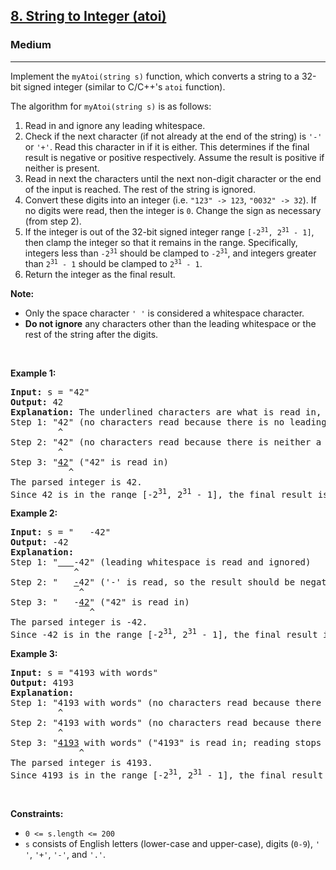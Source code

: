<h2><a href="https://leetcode.com/problems/string-to-integer-atoi/">8. String to Integer (atoi)</a></h2><h3>Medium</h3><hr><div style="user-select: auto;"><p style="user-select: auto;">Implement the <code style="user-select: auto;">myAtoi(string s)</code> function, which converts a string to a 32-bit signed integer (similar to C/C++'s <code style="user-select: auto;">atoi</code> function).</p>

<p style="user-select: auto;">The algorithm for <code style="user-select: auto;">myAtoi(string s)</code> is as follows:</p>

<ol style="user-select: auto;">
	<li style="user-select: auto;">Read in and ignore any leading whitespace.</li>
	<li style="user-select: auto;">Check if the next character (if not already at the end of the string) is <code style="user-select: auto;">'-'</code> or <code style="user-select: auto;">'+'</code>. Read this character in if it is either. This determines if the final result is negative or positive respectively. Assume the result is positive if neither is present.</li>
	<li style="user-select: auto;">Read in next the characters until the next non-digit character or the end of the input is reached. The rest of the string is ignored.</li>
	<li style="user-select: auto;">Convert these digits into an integer (i.e. <code style="user-select: auto;">"123" -&gt; 123</code>, <code style="user-select: auto;">"0032" -&gt; 32</code>). If no digits were read, then the integer is <code style="user-select: auto;">0</code>. Change the sign as necessary (from step 2).</li>
	<li style="user-select: auto;">If the integer is out of the 32-bit signed integer range <code style="user-select: auto;">[-2<sup style="user-select: auto;">31</sup>, 2<sup style="user-select: auto;">31</sup> - 1]</code>, then clamp the integer so that it remains in the range. Specifically, integers less than <code style="user-select: auto;">-2<sup style="user-select: auto;">31</sup></code> should be clamped to <code style="user-select: auto;">-2<sup style="user-select: auto;">31</sup></code>, and integers greater than <code style="user-select: auto;">2<sup style="user-select: auto;">31</sup> - 1</code> should be clamped to <code style="user-select: auto;">2<sup style="user-select: auto;">31</sup> - 1</code>.</li>
	<li style="user-select: auto;">Return the integer as the final result.</li>
</ol>

<p style="user-select: auto;"><strong style="user-select: auto;">Note:</strong></p>

<ul style="user-select: auto;">
	<li style="user-select: auto;">Only the space character <code style="user-select: auto;">' '</code> is considered a whitespace character.</li>
	<li style="user-select: auto;"><strong style="user-select: auto;">Do not ignore</strong> any characters other than the leading whitespace or the rest of the string after the digits.</li>
</ul>

<p style="user-select: auto;">&nbsp;</p>
<p style="user-select: auto;"><strong class="example" style="user-select: auto;">Example 1:</strong></p>

<pre style="user-select: auto;"><strong style="user-select: auto;">Input:</strong> s = "42"
<strong style="user-select: auto;">Output:</strong> 42
<strong style="user-select: auto;">Explanation:</strong> The underlined characters are what is read in, the caret is the current reader position.
Step 1: "42" (no characters read because there is no leading whitespace)
         ^
Step 2: "42" (no characters read because there is neither a '-' nor '+')
         ^
Step 3: "<u style="user-select: auto;">42</u>" ("42" is read in)
           ^
The parsed integer is 42.
Since 42 is in the range [-2<sup style="user-select: auto;">31</sup>, 2<sup style="user-select: auto;">31</sup> - 1], the final result is 42.
</pre>

<p style="user-select: auto;"><strong class="example" style="user-select: auto;">Example 2:</strong></p>

<pre style="user-select: auto;"><strong style="user-select: auto;">Input:</strong> s = "   -42"
<strong style="user-select: auto;">Output:</strong> -42
<strong style="user-select: auto;">Explanation:</strong>
Step 1: "<u style="user-select: auto;">   </u>-42" (leading whitespace is read and ignored)
            ^
Step 2: "   <u style="user-select: auto;">-</u>42" ('-' is read, so the result should be negative)
             ^
Step 3: "   -<u style="user-select: auto;">42</u>" ("42" is read in)
               ^
The parsed integer is -42.
Since -42 is in the range [-2<sup style="user-select: auto;">31</sup>, 2<sup style="user-select: auto;">31</sup> - 1], the final result is -42.
</pre>

<p style="user-select: auto;"><strong class="example" style="user-select: auto;">Example 3:</strong></p>

<pre style="user-select: auto;"><strong style="user-select: auto;">Input:</strong> s = "4193 with words"
<strong style="user-select: auto;">Output:</strong> 4193
<strong style="user-select: auto;">Explanation:</strong>
Step 1: "4193 with words" (no characters read because there is no leading whitespace)
         ^
Step 2: "4193 with words" (no characters read because there is neither a '-' nor '+')
         ^
Step 3: "<u style="user-select: auto;">4193</u> with words" ("4193" is read in; reading stops because the next character is a non-digit)
             ^
The parsed integer is 4193.
Since 4193 is in the range [-2<sup style="user-select: auto;">31</sup>, 2<sup style="user-select: auto;">31</sup> - 1], the final result is 4193.
</pre>

<p style="user-select: auto;">&nbsp;</p>
<p style="user-select: auto;"><strong style="user-select: auto;">Constraints:</strong></p>

<ul style="user-select: auto;">
	<li style="user-select: auto;"><code style="user-select: auto;">0 &lt;= s.length &lt;= 200</code></li>
	<li style="user-select: auto;"><code style="user-select: auto;">s</code> consists of English letters (lower-case and upper-case), digits (<code style="user-select: auto;">0-9</code>), <code style="user-select: auto;">' '</code>, <code style="user-select: auto;">'+'</code>, <code style="user-select: auto;">'-'</code>, and <code style="user-select: auto;">'.'</code>.</li>
</ul>
</div>